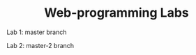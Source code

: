<h1 align="center">Web-programming Labs</h1>
<p>Lab 1: master branch</p>
<p>Lab 2: master-2 branch</p>
